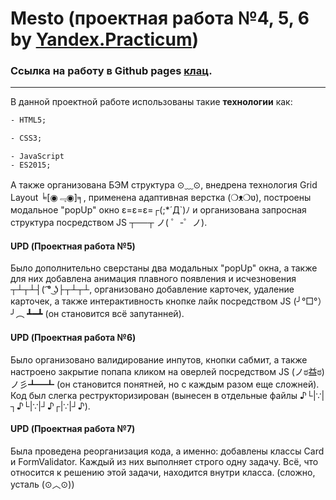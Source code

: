 # Mesto (проектная работа №4, 5, 6 by [Yandex.Practicum](https://practicum.yandex.ru/ "Практикум"))
### Ссылка на работу в Github pages [клац](https://methodm4n.github.io/mesto/ "Ссылка на работу").
----
В данной проектной работе использованы такие **технологии** как:
```HTML
- HTML5;
```
```CSS
- CSS3;
```
```JS
- JavaScript
- ES2015;
```
А также организована БЭМ структура ⊙﹏⊙, внедрена технология Grid Layout ╘[◉﹃◉]╕, применена адаптивная верстка (❍ᴥ❍ʋ), построены модальное "popUp" окно ε=ε=ε=┌(;*´Д`)ﾉ и организована запросная структура посредством JS ┬──┬ ノ( ゜-゜ノ).
 #### UPD (Проектная работа №5)
 Было дополнительно сверстаны два модальных "popUp" окна, а также для них добавлена анимация плавного появления и исчезновения ┬┴┬┴┤( ͡° ͜ʖ├┬┴┬┴, организовано добавление карточек, удаление карточек, а также интерактивность кнопке лайк посредством JS (╯°□°）╯︵ ┻━┻ (он становится всё запутанней).
 #### UPD (Проектная работа №6)
 Было организовано валидирование инпутов, кнопки сабмит, а также настроено закрытие попапа кликом на оверлей посредством JS (ノಠ益ಠ)ノ彡┻━┻  (он становится понятней, но с каждым разом еще сложней). Код был слегка реструкторизирован (вынесен в отдельные файлы ♪└|∵|┐♪└|∵|┘♪┌|∵|┘♪).
 #### UPD (Проектная работа №7)
 Была проведена реорганизация кода, а именно: добавлены классы Card и FormValidator. Каждый из них выполняет строго одну задачу. Всё, что относится к решению этой задачи, находится внутри класса. (сложно, усталь (⊙︿⊙))